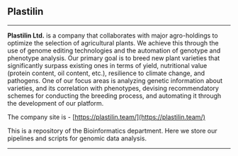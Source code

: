 ## Plastilin

---
**Plastilin Ltd.** is a company that collaborates with major agro-holdings to optimize the selection of agricultural plants. We achieve this through the use of genome editing technologies and the automation of genotype and phenotype analysis. Our primary goal is to breed new plant varieties that significantly surpass existing ones in terms of yield, nutritional value (protein content, oil content, etc.), resilience to climate change, and pathogens. One of our focus areas is analyzing genetic information about varieties, and its correlation with phenotypes, devising recommendatory schemes for conducting the breeding process, and automating it through the development of our platform.  
  
The company site is - [https://plastilin.team/](https://plastilin.team/)

This is a repository of the Bioinformatics department. Here we store our pipelines and scripts for genomic data analysis. 

---
